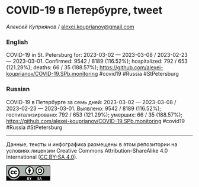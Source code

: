 COVID-19 в Петербурге, tweet
============================

*Алексей Куприянов* /
<a href="mailto:alexei.kouprianov@gmail.com" class="email">alexei.kouprianov@gmail.com</a>

### English

COVID-19 in St. Petersburg for: 2023-03-02 — 2023-03-08 / 2023-02-23 —
2023-03-01. Сonfirmed: 9542 / 8189 (116.52%); hospitalized: 792 / 653
(121.29%); deaths: 66 / 35 (188.57%);
<a href="https://github.com/alexei-kouprianov/COVID-19.SPb.monitoring" class="uri">https://github.com/alexei-kouprianov/COVID-19.SPb.monitoring</a>
\#covid19 \#Russia \#StPetersburg

### Russian

COVID-19 в Петербурге за семь дней: 2023-03-02 — 2023-03-08 / 2023-02-23
— 2023-03-01. Выявлено: 9542 / 8189 (116.52%); госпитализировано: 792 /
653 (121.29%); умерших: 66 / 35 (188.57%);
<a href="https://github.com/alexei-kouprianov/COVID-19.SPb.monitoring" class="uri">https://github.com/alexei-kouprianov/COVID-19.SPb.monitoring</a>
\#covid19 \#Russia \#StPetersburg

------------------------------------------------------------------------

Данные, тексты и инфографика размещены в этом репозитории на условиях
лицензии Creative Commons Attribution-ShareAlike 4.0 International ([CC
BY-SA 4.0](https://creativecommons.org/licenses/by-sa/4.0/)).

![](../misc/CC-BY-SA-icon.png "CC-BY-SA")
